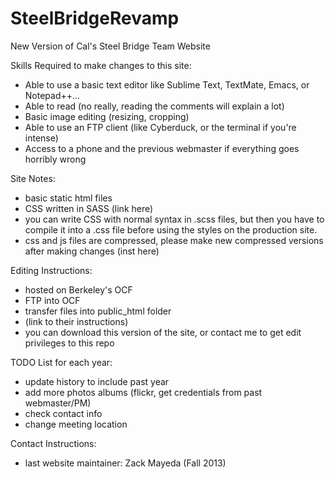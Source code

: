 SteelBridgeRevamp
=================

New Version of Cal's Steel Bridge Team Website

Skills Required to make changes to this site:
- Able to use a basic text editor like Sublime Text, TextMate, Emacs, or Notepad++...
- Able to read (no really, reading the comments will explain a lot)
- Basic image editing (resizing, cropping)
- Able to use an FTP client (like Cyberduck, or the terminal if you're intense)
- Access to a phone and the previous webmaster if everything goes horribly wrong

Site Notes:
- basic static html files
- CSS written in SASS (link here)
- you can write CSS with normal syntax in .scss files, but then you have to compile it into a .css file before using the styles on the production site.
- css and js files are compressed, please make new compressed versions after making changes (inst here)

Editing Instructions:
- hosted on Berkeley's OCF
- FTP into OCF
- transfer files into public_html folder
- (link to their instructions)
- you can download this version of the site, or contact me to get edit privileges to this repo

TODO List for each year:
- update history to include past year
- add more photos albums (flickr, get credentials from past webmaster/PM)
- check contact info
- change meeting location

Contact Instructions:
- last website maintainer: Zack Mayeda (Fall 2013)
